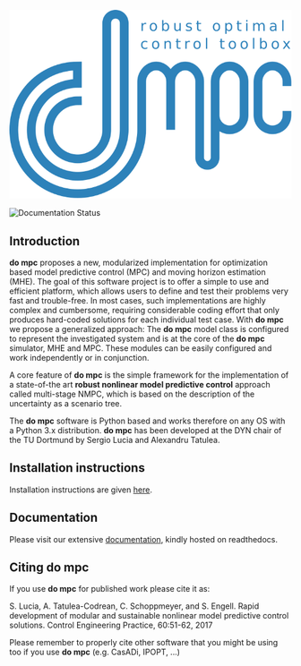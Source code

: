 ![do_mpc](documentation/source/static/dompc_var_02_rtd_blue.svg)

![Documentation Status](https://readthedocs.org/projects/do-mpc/badge/?version=latest)

## Introduction

**do mpc** proposes a new, modularized implementation for optimization based model predictive control (MPC) and moving horizon estimation (MHE).
The goal of this software project is to offer a simple to use and efficient platform,
which allows users to define and test their problems very fast and trouble-free.
In most cases, such implementations are highly complex and cumbersome,
requiring considerable coding effort that only produces hard-coded solutions for each individual test case.
With **do mpc** we propose a generalized approach:
The **do mpc** model class is configured to represent the investigated system and is at the core of the **do mpc** simulator, MHE and MPC.
These modules can be easily configured and work independently or in conjunction.

A core feature of **do mpc** is the simple framework for the implementation of a state-of-the art **robust nonlinear model predictive control** approach called multi-stage NMPC, which is based on the description of the uncertainty as a scenario tree.

The **do mpc** software is Python based and works therefore on any OS with a Python 3.x distribution. **do mpc** has been developed at the DYN chair of the TU Dortmund by Sergio Lucia and Alexandru Tatulea.

## Installation instructions
Installation instructions are given [here](https://do-mpc.readthedocs.io/en/latest/installation.html).

## Documentation
Please visit our extensive [documentation](https://do-mpc.readthedocs.io/en/latest/index.html), kindly hosted on readthedocs.

## Citing **do mpc**
If you use **do mpc** for published work please cite it as:

S. Lucia, A. Tatulea-Codrean, C. Schoppmeyer, and S. Engell. Rapid development of modular and sustainable nonlinear model predictive control solutions. Control Engineering Practice, 60:51-62, 2017

Please remember to properly cite other software that you might be using too if you use **do mpc** (e.g. CasADi, IPOPT, ...)
